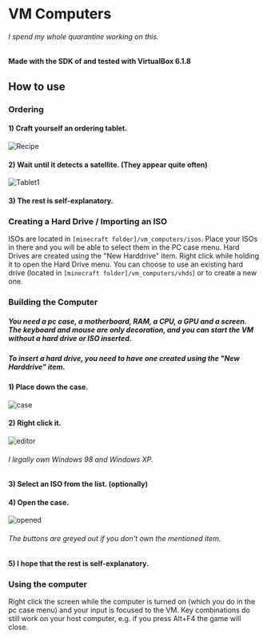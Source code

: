 # VM Computers
###### I spend my whole quarantine working on this.
#### Made with the SDK of and tested with VirtualBox 6.1.8
## How to use
### Ordering
#### 1) Craft yourself an ordering tablet.
![Recipe](https://i.imgur.com/GtyPntY.png)
#### 2) Wait until it detects a satellite. (They appear quite often)
![Tablet1](https://i.imgur.com/hWRK8wb.png)
#### 3) The rest is self-explanatory.
### Creating a Hard Drive / Importing an ISO
ISOs are located in `[minecraft folder]/vm_computers/isos`. Place your ISOs in there and you will be able to select them in the PC case menu. Hard Drives are created using the "New Harddrive" item. Right click while holding it to open the Hard Drive menu. You can choose to use an existing hard drive (located in `[minecraft folder]/vm_computers/vhds`) or to create a new one.
### Building the Computer
##### You need a pc case, a motherboard, RAM, a CPU, a GPU and a screen. The keyboard and mouse are only decoration, and you can start the VM without a hard drive or ISO inserted.
##### To insert a hard drive, you need to have one created using the "New Harddrive" item.
#### 1) Place down the case.
![case](https://i.imgur.com/8Wgqtcb.png)
#### 2) Right click it.
![editor](https://i.imgur.com/OPRi9xa.png)
###### I legally own Windows 98 and Windows XP.
#### 3) Select an ISO from the list. (optionally)
#### 4) Open the case.
![opened](https://i.imgur.com/sXYTRuc.png)
###### The buttons are greyed out if you don't own the mentioned item.
#### 5) I hope that the rest is self-explanatory.
### Using the computer
Right click the screen while the computer is turned on (which you do in the pc case menu) and your input is focused to the VM. Key combinations do still work on your host computer, e.g. if you press Alt+F4 the game will close.
